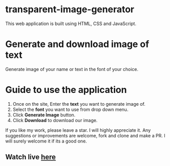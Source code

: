 # transparent-image-generator

This web application is built using HTML, CSS and JavaScript.

# Generate and download image of text

Generate image of your name or text in the font of your choice.

# Guide to use the application

1. Once on the site, Enter the **text** you want to generate image of.
2. Select the **font** you want to use from drop down menu.
3. Click **Generate Image** button.
4. Click **Download** to download our image.

If you like my work, please leave a star. I will highly appreciate it.
Any suggestions or improvements are welcome, fork and clone and make a PR. I will surely welcome it if its a good one.

## Watch live [here](https://bipin-devops.github.io/transparent-image-generator/)

